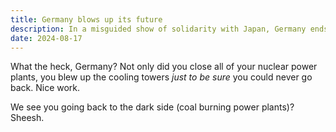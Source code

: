 ```yaml
---
title: Germany blows up its future
description: In a misguided show of solidarity with Japan, Germany ends its hopes for clean, abundant energy.
date: 2024-08-17
---
```


What the heck, Germany? Not only did you close all of your nuclear power plants, you blew up the cooling towers _just to be sure_ you could never go back. Nice work.

We see you going back to the dark side (coal burning power plants)? Sheesh.

